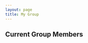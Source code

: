 ```yaml
---
layout: page
title: My Group
---
```


## Current Group Members 

<object width="750" height="450"
data="http://emerald.tufts.edu/~pcebe/GroupPhoto_050313.jpg">
</object>

